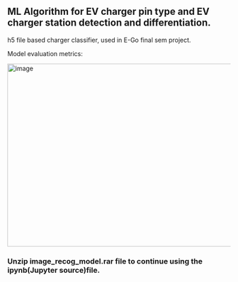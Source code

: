 ## ML Algorithm for EV charger pin type and EV charger station detection and differentiation.
h5 file based charger classifier, 
used in E-Go final sem project.

Model evaluation metrics:

<img width="512" height="412" alt="image" src="https://github.com/user-attachments/assets/fd8a14bc-6206-4561-923c-7891b06e5a4b" />


### Unzip image_recog_model.rar file to continue using the ipynb(Jupyter source)file.
